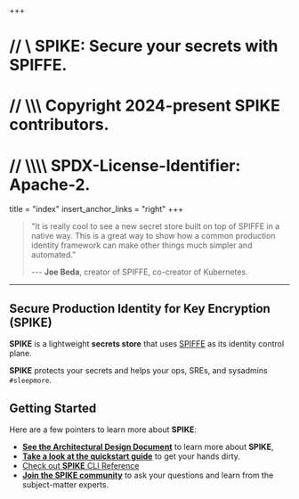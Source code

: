 +++
# //    \\ SPIKE: Secure your secrets with SPIFFE.
# //  \\\\\ Copyright 2024-present SPIKE contributors.
# // \\\\\\\ SPDX-License-Identifier: Apache-2.

title = "index"
insert_anchor_links = "right"
+++

> "It is really cool to see a new secret store built on top of SPIFFE
> in a native way. This is a great way to show how a common production
> identity framework can make other things much simpler and automated."
>
> --- **Joe Beda**, creator of SPIFFE, co-creator of Kubernetes.

----

## Secure Production Identity for Key Encryption (SPIKE)

**SPIKE**  is a lightweight **secrets store** that uses [SPIFFE][spiffe]
as its identity control plane.

**SPIKE** protects your secrets and helps your ops, SREs, and sysadmins
`#sleepmore`.

## Getting Started

Here are a few pointers to learn more about **SPIKE**:

* [**See the Architectural Design Document**][architecture] to learn more
  about **SPIKE**,
* [**Take a look at the quickstart guide**][quickstart] to get your hands
  dirty.
* [Check out **SPIKE** CLI Reference][cli]
* [**Join the SPIKE community**][community] to ask your questions and 
  learn from the subject-matter experts.

[spiffe]: https://spiffe.io/ "Turtle Power"
[architecture]: @/architecture/system-overview.md "SPIKE Architecture"
[quickstart]: @/getting-started/guide.md "SPIKE Quickstart"
[community]: @/community/hello.md "Open Source is better together."
[github]: https://github.com/spiffe/spike
[cli]: @/getting-started/commands/_index.md